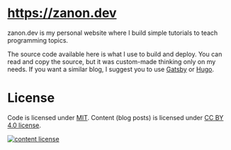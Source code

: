 # https://zanon.dev

zanon.dev is my personal website where I build simple tutorials to teach programming topics.

The source code available here is what I use to build and deploy. You can read and copy the source, but it was custom-made thinking only on my needs. If you want a similar blog, I suggest you to use [Gatsby](https://www.gatsbyjs.org/) or [Hugo](https://gohugo.io).

# License

Code is licensed under [MIT](https://raw.githubusercontent.com/diegozanon/zanon.dev/master/LICENSE).
Content (blog posts) is licensed under [CC BY 4.0 license](https://creativecommons.org/licenses/by/4.0/).

[![content license](https://licensebuttons.net/l/by/4.0/88x31.png)](https://creativecommons.org/licenses/by/4.0/)